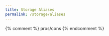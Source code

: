 ```yaml
---
title: Storage Aliases
permalink: /storage/aliases
---
```


{% comment %}
pros/cons
{% endcomment %}